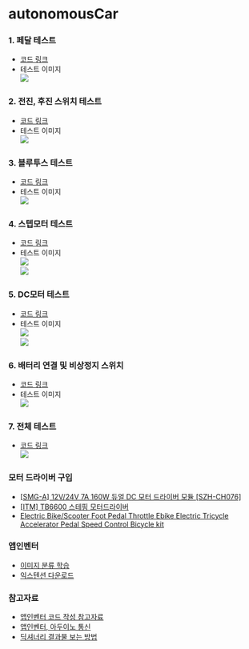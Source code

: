 # autonomousCar

### 1. 페달 테스트  
* [코드 링크](https://github.com/mtinet/AICar/blob/master/code/1.%20pedal.ino)  
* 테스트 이미지  
![](https://github.com/mtinet/AICar/blob/master/image/Slide1.jpg?raw=true) 

### 2. 전진, 후진 스위치 테스트  
* [코드 링크](https://github.com/mtinet/AICar/blob/master/code/2.%20switch.ino)  
* 테스트 이미지  
![](https://github.com/mtinet/AICar/blob/master/image/Slide2.jpg?raw=true) 

### 3. 블루투스 테스트  
* [코드 링크]()  
* 테스트 이미지  
![](https://github.com/mtinet/AICar/blob/master/image/Slide3.jpg?raw=true)  

### 4. 스텝모터 테스트  
* [코드 링크](https://github.com/mtinet/autonomousCar/blob/master/code/stepperMotor.ino)  
* 테스트 이미지  
![](https://github.com/mtinet/autonomousCar/blob/master/image/stepMotorCircuit.jpg?raw=true)  
![](https://github.com/mtinet/AICar/blob/master/image/Slide4.jpg?raw=true) 

### 5. DC모터 테스트  
* [코드 링크]()  
* 테스트 이미지  
![](https://github.com/mtinet/AICar/blob/master/image/Slide5.jpg?raw=true)  
![](https://github.com/mtinet/AICar/blob/master/image/Slide6.jpg?raw=true) 

### 6. 배터리 연결 및 비상정지 스위치 
* [코드 링크]()  
* 테스트 이미지  
![](https://github.com/mtinet/AICar/blob/master/image/Slide7.jpg?raw=true) 

### 7. 전체 테스트  
* [코드 링크](https://github.com/mtinet/AICar/blob/master/code/1.%20buttonVoiceVisionCar_miniboard.ino)  
![](https://github.com/mtinet/AICar/blob/master/image/Slide8.jpg?raw=true)  

### 모터 드라이버 구입  
* [[SMG-A] 12V/24V 7A 160W 듀얼 DC 모터 드라이버 모듈 [SZH-CH076]](https://www.devicemart.co.kr/goods/view?no=1361692)  
* [[ITM] TB6600 스테핑 모터드라이버](https://www.devicemart.co.kr/goods/view?no=10894384)  
* [Electric Bike/Scooter Foot Pedal Throttle Ebike Electric Tricycle Accelerator Pedal Speed Control Bicycle kit](https://www.aliexpress.com/item/32916923695.html?spm=a2g0o.cart.0.0.6cd43c00q48Iys&mp=1)  

### 앱인벤터  
* [이미지 분류 학습](https://classifier.appinventor.mit.edu/)  
* [익스텐션 다운로드](https://mit-cml.github.io/extensions/)  

### 참고자료  
* [앱인벤터 코드 작성 참고자료](http://blog.naver.com/PostView.nhn?blogId=kids_power&logNo=221368450791&parentCategoryNo=&categoryNo=42&viewDate=&isShowPopularPosts=true&from=search)  
* [앱인벤터, 아두이노 통신](http://sanguru.me/arduino009/) 
* [딕셔너리 결과물 보는 방법](http://ai2.appinventor.mit.edu/reference/blocks/dictionaries.html#get-value-at-key-path)  
